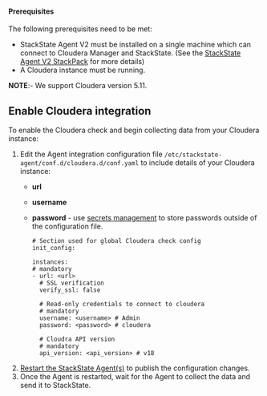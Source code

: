 #### Prerequisites

The following prerequisites need to be met:

* StackState Agent V2 must be installed on a single machine which can connect to Cloudera Manager and StackState. (See the [StackState Agent V2 StackPack](/#/stackpacks/stackstate-agent-v2/) for more details)
* A Cloudera instance must be running.

**NOTE**:- We support Cloudera version 5.11.

## Enable Cloudera integration

To enable the Cloudera check and begin collecting data from your Cloudera instance:

1. Edit the Agent integration configuration file `/etc/stackstate-agent/conf.d/cloudera.d/conf.yaml` to include details of your Cloudera instance:
   * **url**
   * **username** 
   * **password** - use [secrets management](https://l.stackstate.com/ui-stackpack-secrets-management) to store passwords outside of the configuration file.

     ```text
     # Section used for global Cloudera check config
     init_config:

     instances:
     # mandatory
     - url: <url>
       # SSL verification
       verify_ssl: false    

       # Read-only credentials to connect to cloudera
       # mandatory
       username: <username> # Admin
       password: <password> # cloudera

       # Cloudra API version
       # mandatory
       api_version: <api_version> # v18
     ```
2. [Restart the StackState Agent\(s\)](https://l.stackstate.com/ui-stackpack-restart-agent) to publish the configuration changes.
3. Once the Agent is restarted, wait for the Agent to collect the data and send it to StackState.
